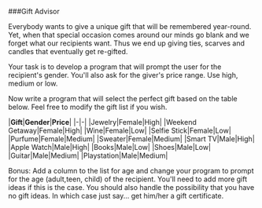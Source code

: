 <!--djw:done
Note: the solution requires three nested if statements. If this is too complex then could remove price column to simplify the solution. Also, I have not yet checked if I have at least one gift for every if statement.

-->
###Gift Advisor

Everybody wants to give a unique gift that will be remembered year-round. Yet, when that special occasion comes around our minds go blank and we forget what our recipients want. Thus we end up giving ties, scarves and candles that eventually get re-gifted.

Your task is to develop a program that will prompt the user for the recipient's gender. You'll also ask for the giver's price range. Use high, medium or low.

Now write a program that will select the perfect gift based on the table below. Feel free to modify the gift list if you wish.

|**Gift**|**Gender**|**Price**|
|-|-|
|Jewelry|Female|High|
|Weekend Getaway|Female|High|
|Wine|Female|Low|
|Selfie Stick|Female|Low|
|Purfume|Female|Medium|
|Sweater|Female|Medium|
|Smart TV|Male|High|
|Apple Watch|Male|High|
|Books|Male|Low|
|Shoes|Male|Low|
|Guitar|Male|Medium|
|Playstation|Male|Medium|


Bonus:
Add a column to the list for age and change your program to prompt for the age (adult,teen, child) of the recipient. You'll need to add more gift ideas if this is the case. You should also handle the possibility that you have no gift ideas. In which case just say... get him/her a gift certificate.



